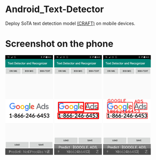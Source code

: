 # Android_Text-Detector
Deploy SoTA text detection model [(CRAFT)](https://github.com/clovaai/CRAFT-pytorch) on mobile devices.

# Screenshot on the phone

<img src="images/image.jpg" width="30%"> <img src="images/image_box.jpg" width="30%"> <img src="images/image_box_text.jpg" width="30%"> <br/>
